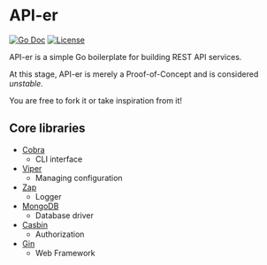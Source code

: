 # API-er

[![Go Doc](https://img.shields.io/badge/godoc-reference-blue.svg?style=for-the-badge)](https://godoc.org/github.com/mgjules/api-er)
[![License](https://img.shields.io/badge/Apache%202.0-green.svg?style=for-the-badge)](LICENSE)

API-er is a simple Go boilerplate for building REST API services.

At this stage, API-er is merely a Proof-of-Concept and is considered *unstable*.

You are free to fork it or take inspiration from it!

## Core libraries
 - [Cobra](https://github.com/spf13/cobra)
   - CLI interface
 - [Viper](https://github.com/spf13/viper)
   - Managing configuration
 - [Zap](https://github.com/uber-go/zap)
   - Logger
 - [MongoDB](https://go.mongodb.org/mongo-driver)
   - Database driver 
 - [Casbin](https://github.com/casbin/casbin)
   - Authorization
 - [Gin](https://github.com/gin-gonic/gin)
   - Web Framework